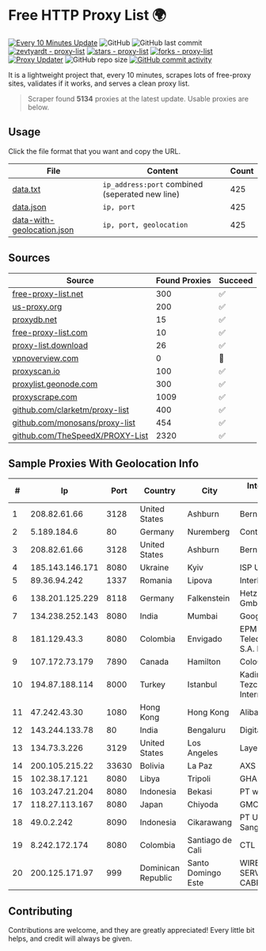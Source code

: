 
# Free HTTP Proxy List 🌍

[![Every 10 Minutes Update](https://github.com/mertguvencli/http-proxy-list/actions/workflows/main.yml/badge.svg?branch=main)](https://github.com/mertguvencli/http-proxy-list/actions/workflows/main.yml)
![GitHub](https://img.shields.io/github/license/mertguvencli/http-proxy-list)
![GitHub last commit](https://img.shields.io/github/last-commit/mertguvencli/http-proxy-list)
[![zevtyardt - proxy-list](https://img.shields.io/static/v1?label=zevtyardt&message=proxy-list&color=blue&logo=github)](https://github.com/zevtyardt/proxy-list "Go to GitHub repo")
[![stars - proxy-list](https://img.shields.io/github/stars/zevtyardt/proxy-list?style=social)](https://github.com/zevtyardt/proxy-list)
[![forks - proxy-list](https://img.shields.io/github/forks/zevtyardt/proxy-list?style=social)](https://github.com/zevtyardt/proxy-list)
[![Proxy Updater](https://github.com/zevtyardt/proxy-list/workflows/Proxy%20Updater/badge.svg)](https://github.com/zevtyardt/proxy-list/actions?query=workflow:"Proxy+Updater")
![GitHub repo size](https://img.shields.io/github/repo-size/zevtyardt/proxy-list)
[![GitHub commit activity](https://img.shields.io/github/commit-activity/m/zevtyardt/proxy-list?logo=commits)](https://github.com/zevtyardt/proxy-list/commits/main)

It is a lightweight project that, every 10 minutes, scrapes lots of free-proxy sites, validates if it works, and serves a clean proxy list.

> Scraper found **5134** proxies at the latest update. Usable proxies are below.

## Usage

Click the file format that you want and copy the URL.

|File|Content|Count|
|----|-------|-----|
|[data.txt](https://raw.githubusercontent.com/mertguvencli/http-proxy-list/main/proxy-list/data.txt)|`ip_address:port` combined (seperated new line)|425|
|[data.json](https://raw.githubusercontent.com/mertguvencli/http-proxy-list/main/proxy-list/data.json)|`ip, port`|425|
|[data-with-geolocation.json](https://raw.githubusercontent.com/mertguvencli/http-proxy-list/main/proxy-list/data-with-geolocation.json)|`ip, port, geolocation`|425|

## Sources

|Source|Found Proxies|Succeed|
|------|-------------|-------|
|[free-proxy-list.net](https://free-proxy-list.net)|300|✅|
|[us-proxy.org](https://www.us-proxy.org)|200|✅|
|[proxydb.net](http://proxydb.net)|15|✅|
|[free-proxy-list.com](https://free-proxy-list.com/?page=&port=&type%5B%5D=http&type%5B%5D=https&up_time=0&search=Search)|10|✅|
|[proxy-list.download](https://www.proxy-list.download/HTTP)|26|✅|
|[vpnoverview.com](https://vpnoverview.com/privacy/anonymous-browsing/free-proxy-servers)|0|🚫|
|[proxyscan.io](https://www.proxyscan.io)|100|✅|
|[proxylist.geonode.com](https://proxylist.geonode.com/api/proxy-list?limit=300&page=1&sort_by=lastChecked&sort_type=desc&protocols=http,https)|300|✅|
|[proxyscrape.com](https://api.proxyscrape.com/v2/?request=displayproxies&protocol=http&timeout=10000&country=all&ssl=all&anonymity=all)|1009|✅|
|[github.com/clarketm/proxy-list](https://raw.githubusercontent.com/clarketm/proxy-list/master/proxy-list-raw.txt)|400|✅|
|[github.com/monosans/proxy-list](https://raw.githubusercontent.com/monosans/proxy-list/main/proxies/http.txt)|454|✅|
|[github.com/TheSpeedX/PROXY-List](https://raw.githubusercontent.com/TheSpeedX/PROXY-List/master/http.txt)|2320|✅|


## Sample Proxies With Geolocation Info

|#|Ip|Port|Country|City|Internet Service Provider|
|-|--|----|-------|----|-------------------------|
|1|208.82.61.66|3128|United States|Ashburn|Bernardi Sounds|
|2|5.189.184.6|80|Germany|Nuremberg|Contabo GmbH|
|3|208.82.61.66|3128|United States|Ashburn|Bernardi Sounds|
|4|185.143.146.171|8080|Ukraine|Kyiv|ISP UTELS|
|5|89.36.94.242|1337|Romania|Lipova|Interkvm Host SRL|
|6|138.201.125.229|8118|Germany|Falkenstein|Hetzner Online GmbH|
|7|134.238.252.143|8080|India|Mumbai|Google LLC|
|8|181.129.43.3|8080|Colombia|Envigado|EPM Telecomunicaciones S.A. E.S.P.|
|9|107.172.73.179|7890|Canada|Hamilton|ColoCrossing|
|10|194.87.188.114|8000|Turkey|Istanbul|Kadir Huseyin Tezcan Nosspeed Internet Teknolojileri|
|11|47.242.43.30|1080|Hong Kong|Hong Kong|Alibaba.com LLC|
|12|143.244.133.78|80|India|Bengaluru|DigitalOcean, LLC|
|13|134.73.3.226|3129|United States|Los Angeles|LayerHost|
|14|200.105.215.22|33630|Bolivia|La Paz|AXS Bolivia S. A.|
|15|102.38.17.121|8080|Libya|Tripoli|GHA|
|16|103.247.21.204|8080|Indonesia|Bekasi|PT wifian Solution|
|17|118.27.113.167|8080|Japan|Chiyoda|GMO Internet, Inc.|
|18|49.0.2.242|8090|Indonesia|Cikarawang|PT Usaha Adi Sanggoro|
|19|8.242.172.174|8080|Colombia|Santiago de Cali|CTL Colombia|
|20|200.125.171.97|999|Dominican Republic|Santo Domingo Este|WIRELESS MULTI SERVICE VARGAS CABRERA, S. R. L|



## Contributing

Contributions are welcome, and they are greatly appreciated! Every
little bit helps, and credit will always be given.

